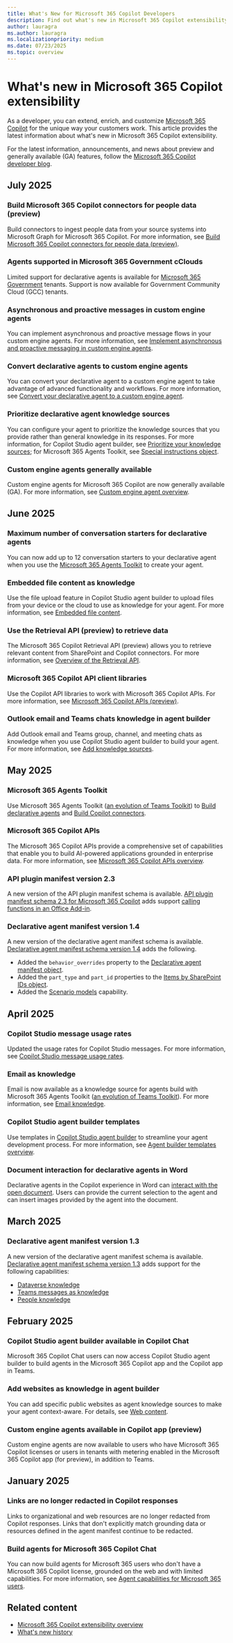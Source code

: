 ```yaml
---
title: What's New for Microsoft 365 Copilot Developers
description: Find out what's new in Microsoft 365 Copilot extensibility, including declarative agents, custom engine agents, connectors, Copilot APIs, and more.
author: lauragra
ms.author: lauragra
ms.localizationpriority: medium
ms.date: 07/23/2025
ms.topic: overview
---
```


# What's new in Microsoft 365 Copilot extensibility

As a developer, you can extend, enrich, and customize [Microsoft 365 Copilot](/microsoft-365-copilot/microsoft-365-copilot-overview) for the unique way your customers work. This article provides the latest information about what's new in Microsoft 365 Copilot extensibility.

For the latest information, announcements, and news about preview and generally available (GA) features, follow the [Microsoft 365 Copilot developer blog](https://devblogs.microsoft.com/microsoft365dev/category/microsoft-365-copilot/).

## July 2025

### Build Microsoft 365 Copilot connectors for people data (preview)

Build connectors to ingest people data from your source systems into Microsoft Graph for Microsoft 365 Copilot. For more information, see [Build Microsoft 365 Copilot connectors for people data (preview)](build-connectors-with-people-data.md).

### Agents supported in Microsoft 365 Government cClouds

Limited support for declarative agents is available for [Microsoft 365 Government](https://www.microsoft.com/microsoft-365/government) tenants. Support is now available for Government Community Cloud (GCC) tenants.

### Asynchronous and proactive messages in custom engine agents

You can implement asynchronous and proactive message flows in your custom engine agents. For more information, see [Implement asynchronous and proactive messaging in custom engine agents](custom-engine-agent-asynchronous-flow.md).

### Convert declarative agents to custom engine agents

You can convert your declarative agent to a custom engine agent to take advantage of advanced functionality and workflows. For more information, see [Convert your declarative agent to a custom engine agent](convert-declarative-agent.md).

### Prioritize declarative agent knowledge sources

You can configure your agent to prioritize the knowledge sources that you provide rather than general knowledge in its responses. For more information, for Copilot Studio agent builder, see [Prioritize your knowledge sources](copilot-studio-agent-builder-knowledge.md#prioritize-your-knowledge-sources-over-general-knowledge); for Microsoft 365 Agents Toolkit, see [Special instructions object](/microsoft-365-copilot/extensibility/declarative-agent-manifest-1.4#special-instructions-object).

### Custom engine agents generally available

Custom engine agents for Microsoft 365 Copilot are now generally available (GA). For more information, see [Custom engine agent overview](overview-custom-engine-agent.md).

## June 2025

### Maximum number of conversation starters for declarative agents

You can now add up to 12 conversation starters to your declarative agent when you use the [Microsoft 365 Agents Toolkit](/microsoft-365-copilot/extensibility/build-declarative-agents) to create your agent.

### Embedded file content as knowledge

Use the file upload feature in Copilot Studio agent builder to upload files from your device or the cloud to use as knowledge for your agent. For more information, see [Embedded file content](copilot-studio-agent-builder-knowledge.md#embedded-file-content).

### Use the Retrieval API (preview) to retrieve data

The Microsoft 365 Copilot Retrieval API (preview) allows you to retrieve relevant content from SharePoint and Copilot connectors. For more information, see [Overview of the Retrieval API](/microsoft-365-copilot/extensibility/api-reference/retrieval-api-overview).

### Microsoft 365 Copilot API client libraries

Use the Copilot API libraries to work with Microsoft 365 Copilot APIs. For more information, see [Microsoft 365 Copilot APIs (preview)](/microsoft-365-copilot/extensibility/sdks/api-libraries).

### Outlook email and Teams chats knowledge in agent builder

Add Outlook email and Teams group, channel, and meeting chats as knowledge when you use Copilot Studio agent builder to build your agent. For more information, see [Add knowledge sources](/microsoft-365-copilot/extensibility/copilot-studio-agent-builder-build).

## May 2025

### Microsoft 365 Agents Toolkit

Use Microsoft 365 Agents Toolkit ([an evolution of Teams Toolkit](https://aka.ms/M365AgentsToolkit)) to [Build declarative agents](/microsoft-365-copilot/extensibility/build-declarative-agents) and [Build Copilot connectors](build-your-first-connector.md).

### Microsoft 365 Copilot APIs

The Microsoft 365 Copilot APIs provide a comprehensive set of capabilities that enable you to build AI-powered applications grounded in enterprise data. For more information, see [Microsoft 365 Copilot APIs overview](copilot-apis-overview.md).

### API plugin manifest version 2.3

A new version of the API plugin manifest schema is available. [API plugin manifest schema 2.3 for Microsoft 365 Copilot](api-plugin-manifest-2.3.md) adds support [calling functions in an Office Add-in](build-api-plugins-local-office-api.md).

### Declarative agent manifest version 1.4

A new version of the declarative agent manifest schema is available. [Declarative agent manifest schema version 1.4](declarative-agent-manifest-1.4.md) adds the following.

- Added the `behavior_overrides` property to the [Declarative agent manifest object](declarative-agent-manifest-1.4.md#declarative-agent-manifest-object).
- Added the `part_type` and `part_id` properties to the [Items by SharePoint IDs object](declarative-agent-manifest-1.4.md#items-by-sharepoint-ids-object).
- Added the [Scenario models](declarative-agent-manifest-1.4.md#scenario-models-object) capability.

## April 2025

### Copilot Studio message usage rates

Updated the usage rates for Copilot Studio messages. For more information, see [Copilot Studio message usage rates](prerequisites.md#copilot-studio-message-usage-rates).

### Email as knowledge

Email is now available as a knowledge source for agents build with Microsoft 365 Agents Toolkit ([an evolution of Teams Toolkit](https://aka.ms/M365AgentsToolkit)). For more information, see [Email knowledge](knowledge-sources.md#email).

### Copilot Studio agent builder templates

Use templates in [Copilot Studio agent builder](copilot-studio-agent-builder.md) to streamline your agent development process. For more information, see [Agent builder templates overview](agent-builder-templates.md).

### Document interaction for declarative agents in Word

Declarative agents in the Copilot experience in Word can [interact with the open document](declarative-agent-document-interaction.md). Users can provide the current selection to the agent and can insert images provided by the agent into the document.

## March 2025

### Declarative agent manifest version 1.3

A new version of the declarative agent manifest schema is available. [Declarative agent manifest schema version 1.3](declarative-agent-manifest-1.3.md) adds support for the following capabilities:

- [Dataverse knowledge](knowledge-sources.md#dataverse)
- [Teams messages as knowledge](knowledge-sources.md#teams-messages)
- [People knowledge](knowledge-sources.md#people)

## February 2025

### Copilot Studio agent builder available in Copilot Chat

Microsoft 365 Copilot Chat users can now access Copilot Studio agent builder to build agents in the Microsoft 365 Copilot app and the Copilot app in Teams.

### Add websites as knowledge in agent builder

You can add specific public websites as agent knowledge sources to make your agent context-aware. For details, see [Web content](copilot-studio-agent-builder-knowledge.md#public-websites).

### Custom engine agents available in Copilot app (preview)

Custom engine agents are now available to users who have Microsoft 365 Copilot licenses or users in tenants with metering enabled in the Microsoft 365 Copilot app (for preview), in addition to Teams.

## January 2025

### Links are no longer redacted in Copilot responses

Links to organizational and web resources are no longer redacted from Copilot responses. Links that don't explicitly match grounding data or resources defined in the agent manifest continue to be redacted.

### Build agents for Microsoft 365 Copilot Chat

You can now build agents for Microsoft 365 users who don't have a Microsoft 365 Copilot license, grounded on the web and with limited capabilities. For more information, see [Agent capabilities for Microsoft 365 users](prerequisites.md#agent-capabilities-for-microsoft-365-users).

## Related content

- [Microsoft 365 Copilot extensibility overview](/microsoft-365-copilot/extensibility/)
- [What's new history](whats-new-history.md)
